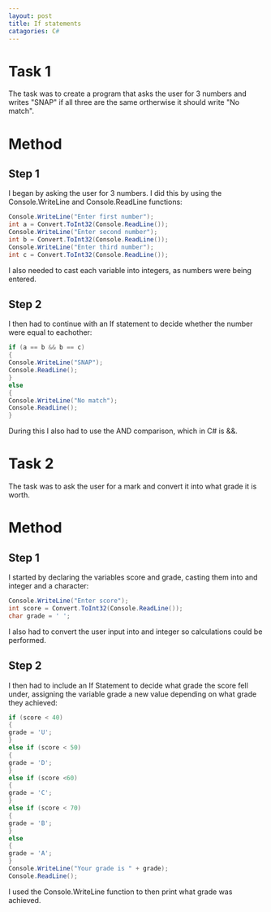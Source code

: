 ```yaml
---
layout: post
title: If statements
catagories: C#
---
```


# Task 1
The task was to create a program that asks the user for 3 numbers and writes "SNAP" if all three are the same ortherwise it should write
"No match".
# Method
## Step 1
I began by asking the user for 3 numbers. I did this by using the Console.WriteLine and Console.ReadLine functions:
```C#
Console.WriteLine("Enter first number");
int a = Convert.ToInt32(Console.ReadLine());
Console.WriteLine("Enter second number");
int b = Convert.ToInt32(Console.ReadLine());
Console.WriteLine("Enter third number");
int c = Convert.ToInt32(Console.ReadLine());
```
I also needed to cast each variable into integers, as numbers were being entered.
## Step 2
I then had to continue with an If statement to decide whether the number were equal to eachother:
```C#
if (a == b && b == c)
{
Console.WriteLine("SNAP");
Console.ReadLine();
}
else
{
Console.WriteLine("No match");
Console.ReadLine();
}
```
During this I also had to use the AND comparison, which in C# is &&.
# Task 2
The task was to ask the user for a mark and convert it into what grade it is worth.
# Method
## Step 1
I started by declaring the variables score and grade, casting them into and integer and a character:
```C#
Console.WriteLine("Enter score");
int score = Convert.ToInt32(Console.ReadLine());
char grade = ' ';
```
I also had to convert the user input into and integer so calculations could be performed.
## Step 2
I then had to include an If Statement to decide what grade the score fell under, assigning the variable grade a new value depending on
what grade they achieved:
```C#
if (score < 40)
{
grade = 'U';
}
else if (score < 50)
{
grade = 'D';
}
else if (score <60)
{
grade = 'C';
}
else if (score < 70)
{
grade = 'B';
}
else
{
grade = 'A';
}
Console.WriteLine("Your grade is " + grade);
Console.ReadLine();
```
I used the Console.WriteLine function to then print what grade was achieved.
